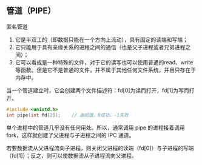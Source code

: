 ## 管道（PIPE）

匿名管道

1. 它是半双工的（即数据只能在一个方向上流动），具有固定的读端和写端；
2. 它只能用于具有亲缘关系的进程之间的通信（也是父子进程或者兄弟进程之间）；
3. 它可以看成是一种特殊的文件，对于它的读写也可以使用普通的read、write 等函数。但是它不是普通的文件，并不属于其他任何文件系统，并且只存在于内存中。

当一个管道建立时，它会创建两个文件描述符：fd[0]为读而打开，fd[1]为写而打开。
```c
#include <unistd.h>
int pipe(int fd[2]);    // 返回值，0成功，-1失败
```

单个进程中的管道几乎没有任何用处。所以，通常调用 pipe 的进程接着调用 fork，这样就创建了父进程与子进程之间的 IPC 通道。

若要数据流从父进程流向子进程，则关闭父进程的读端（fd[0]）与子进程的写端（fd[1]）；反之，则可以使数据流从子进程流向父进程。



